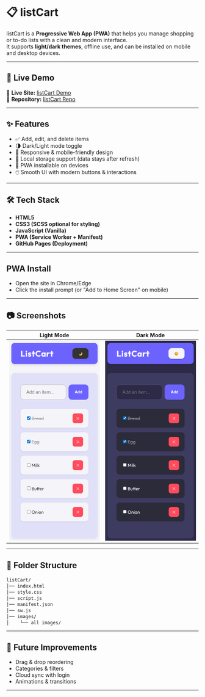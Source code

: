 # 📋 listCart

listCart is a **Progressive Web App (PWA)** that helps you manage shopping or to-do lists with a clean and modern interface.  
It supports **light/dark themes**, offline use, and can be installed on mobile and desktop devices.

---

## 🚀 Live Demo  
🔗 **Live Site:** [listCart Demo](https://amolkamble4161.github.io/ListCart/)  
📂 **Repository:** [listCart Repo](https://github.com/AmolKamble4161/ListCart)

---

## ✨ Features
- ✅ Add, edit, and delete items  
- 🌗 Dark/Light mode toggle  
- 📱 Responsive & mobile-friendly design  
- 💾 Local storage support (data stays after refresh)  
- 📲 PWA installable on devices  
- 🖱️ Smooth UI with modern buttons & interactions  

---

## 🛠️ Tech Stack
- **HTML5**  
- **CSS3 (SCSS optional for styling)**  
- **JavaScript (Vanilla)**  
- **PWA (Service Worker + Manifest)**  
- **GitHub Pages (Deployment)**  

---
## PWA Install

- Open the site in Chrome/Edge
- Click the install prompt (or "Add to Home Screen" on mobile)

---
## 📷 Screenshots

| Light Mode                               | Dark Mode                              |
| ---------------------------------------- | -------------------------------------- |
| ![Light UI](./images/listCart_Light.png) | ![Dark UI](./images/listCart_Dark.png) |

---
## 🧩 Folder Structure
```
listCart/
│── index.html
│── style.css
│── script.js
│── manifest.json
│── sw.js
│── images/
│    └── all images/
```
---
## 📌 Future Improvements

- Drag & drop reordering
- Categories & filters
- Cloud sync with login
- Animations & transitions

---
